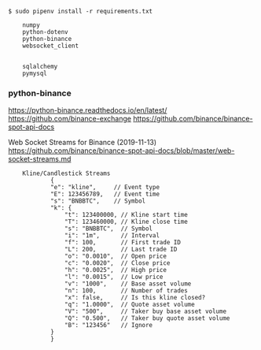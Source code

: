 
<!-- --------------------------------------------------------------- -->
    $ sudo pipenv install -r requirements.txt

        numpy
        python-dotenv
        python-binance
        websocket_client


        sqlalchemy
        pymysql

<!-- --------------------------------------------------------------- -->

### python-binance
https://python-binance.readthedocs.io/en/latest/
https://github.com/binance-exchange
https://github.com/binance/binance-spot-api-docs

Web Socket Streams for Binance (2019-11-13)
https://github.com/binance/binance-spot-api-docs/blob/master/web-socket-streams.md

        Kline/Candlestick Streams
                {
                "e": "kline",     // Event type
                "E": 123456789,   // Event time
                "s": "BNBBTC",    // Symbol
                "k": {
                    "t": 123400000, // Kline start time
                    "T": 123460000, // Kline close time
                    "s": "BNBBTC",  // Symbol
                    "i": "1m",      // Interval
                    "f": 100,       // First trade ID
                    "L": 200,       // Last trade ID
                    "o": "0.0010",  // Open price
                    "c": "0.0020",  // Close price
                    "h": "0.0025",  // High price
                    "l": "0.0015",  // Low price
                    "v": "1000",    // Base asset volume
                    "n": 100,       // Number of trades
                    "x": false,     // Is this kline closed?
                    "q": "1.0000",  // Quote asset volume
                    "V": "500",     // Taker buy base asset volume
                    "Q": "0.500",   // Taker buy quote asset volume
                    "B": "123456"   // Ignore
                }
                }